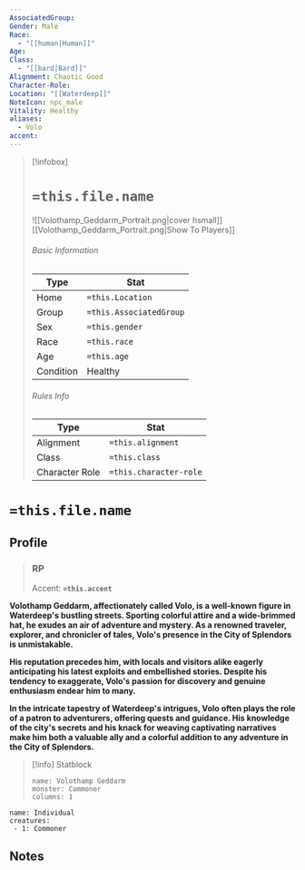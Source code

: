 ```yaml
---
AssociatedGroup: 
Gender: Male
Race:
  - "[[human|Human]]"
Age: 
Class:
  - "[[bard|Bard]]"
Alignment: Chaotic Good
Character-Role: 
Location: "[[Waterdeep]]"
NoteIcon: npc_male
Vitality: Healthy
aliases:
  - Volo
accent:
---
```




> [!infobox]
> # `=this.file.name`
> ![[Volothamp_Geddarm_Portrait.png|cover hsmall]]
> [[Volothamp_Geddarm_Portrait.png|Show To Players]]
> ###### Basic Information
> Type |  Stat |
> ---|---|
> Home | `=this.Location` |
> Group | `=this.AssociatedGroup` |
> Sex | `=this.gender` |
> Race | `=this.race` |
> Age | `=this.age` |
> Condition | Healthy |
> ###### Rules Info
> Type |  Stat |
> ---|---|
> Alignment | `=this.alignment` |
> Class | `=this.class` |
> Character Role | `=this.character-role` |

# `=this.file.name`

## Profile

> ### RP
> Accent: **`=this.accent`**

**Volothamp Geddarm, affectionately called Volo, is a well-known figure in Waterdeep's bustling streets. Sporting colorful attire and a wide-brimmed hat, he exudes an air of adventure and mystery. As a renowned traveler, explorer, and chronicler of tales, Volo's presence in the City of Splendors is unmistakable.**

**His reputation precedes him, with locals and visitors alike eagerly anticipating his latest exploits and embellished stories. Despite his tendency to exaggerate, Volo's passion for discovery and genuine enthusiasm endear him to many.**

**In the intricate tapestry of Waterdeep's intrigues, Volo often plays the role of a patron to adventurers, offering quests and guidance. His knowledge of the city's secrets and his knack for weaving captivating narratives make him both a valuable ally and a colorful addition to any adventure in the City of Splendors.**

> [!info] Statblock
> ```statblock
> name: Volothamp Geddarm
> monster: Commoner
> columns: 1
> ```

```encounter-table
name: Individual
creatures:
 - 1: Commoner
```

## Notes
